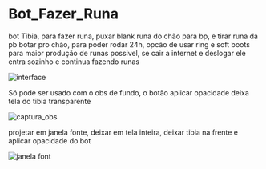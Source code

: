 # Bot_Fazer_Runa
 bot Tibia, para fazer runa, puxar blank runa do chão para bp, e tirar runa da pb botar pro chão, para poder rodar 24h,  opcão de usar ring e soft boots para maior produção de runas possivel, se cair a internet e deslogar ele entra sozinho e continua fazendo runas
 
![interface](https://github.com/JaimeCardozo2212/Bot_Fazer_Runa/assets/152814806/e9f6e745-e38b-42df-9c99-4706cd4fdf0c)

Só pode ser usado com o obs de fundo, o botão aplicar opacidade deixa tela do tibia transparente

![captura_obs](https://github.com/JaimeCardozo2212/Bot_Fazer_Runa/assets/152814806/8023eaf5-8d5e-49a0-b1b1-8b7d1e706e2a)

projetar em janela fonte, deixar em tela inteira, deixar tibia na frente e aplicar opacidade do bot 

![janela font](https://github.com/JaimeCardozo2212/Bot_Fazer_Runa/assets/152814806/b704e05e-1127-4e2b-80db-5590f1e661d8)
